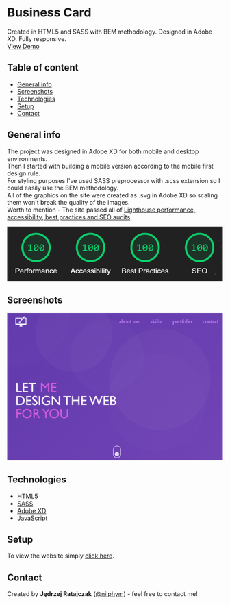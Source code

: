 # Business Card
Created in HTML5 and SASS with BEM methodology. Designed in Adobe XD. Fully responsive.  
[View Demo](https://nilphym.github.io/Business-Card)


## Table of content
* [General info](#general-info)
* [Screenshots](#screenshots)
* [Technologies](#technologies)
* [Setup](#setup)
* [Contact](#contact)


## General info
The project was designed in Adobe XD for both mobile and desktop environments.  
Then I started with building a mobile version according to the mobile first design rule.  
For styling purposes I've used SASS preprocessor with .scss extension so I could easily use the BEM methodology.  
All of the graphics on the site were created as .svg in Adobe XD so scaling them won't break the quality of the images.  
Worth to mention - The site passed all of [Lighthouse performance, accessibility, best practices and SEO audits](https://googlechrome.github.io/lighthouse/viewer/?psiurl=https%3A%2F%2Fnilphym.github.io%2FBusiness-Card%2F%23&strategy=mobile&category=performance&category=accessibility&category=best-practices&category=seo&category=pwa).
  
![Lighthouse Audits](images/lighthouse.png)


## Screenshots
![Business Card Screen Shot](images/screenshot.png)


## Technologies
* [HTML5](https://html.spec.whatwg.org)
* [SASS](https://sass-lang.com)
* [Adobe XD](https://www.adobe.com/products/xd.html)
* [JavaScript](https://developer.mozilla.org/en-US/docs/Web/JavaScript)


## Setup
To view the website simply [click here](https://nilphym.github.io/Business-Card).


## Contact
Created by **Jędrzej Ratajczak** ([@nilphym](https://github.com/nilphym)) - feel free to contact me!
